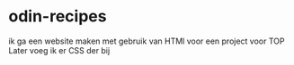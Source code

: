 # odin-recipes
ik ga een website maken met gebruik van HTMl
voor een project voor TOP
Later voeg ik er CSS der bij 